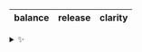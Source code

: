 | balance | release | clarity |
| :-----: | :-----: | :-----: |

<details>
  <summary>✨</summary>
  These words are chosen at random each day. New words will appear here tomorrow morning.
</details>